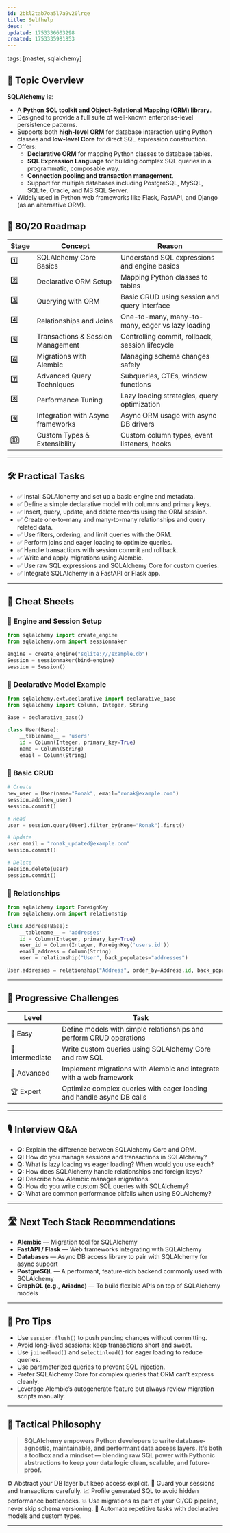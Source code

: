 ```yaml
---
id: 2bkl2tab7oa5l7a9v20lrqe
title: Selfhelp
desc: ''
updated: 1753336603298
created: 1753335981853
---
```

tags: [master, sqlalchemy]

## 📌 Topic Overview

**SQLAlchemy** is:

* A **Python SQL toolkit and Object-Relational Mapping (ORM) library**.
* Designed to provide a full suite of well-known enterprise-level persistence patterns.
* Supports both **high-level ORM** for database interaction using Python classes and **low-level Core** for direct SQL expression construction.
* Offers:
  * **Declarative ORM** for mapping Python classes to database tables.
  * **SQL Expression Language** for building complex SQL queries in a programmatic, composable way.
  * **Connection pooling and transaction management**.
  * Support for multiple databases including PostgreSQL, MySQL, SQLite, Oracle, and MS SQL Server.
* Widely used in Python web frameworks like Flask, FastAPI, and Django (as an alternative ORM).

## 🚀 80/20 Roadmap

| Stage | Concept                                | Reason                                          |
| ----- | ------------------------------------ | ------------------------------------------------|
| 1️⃣   | SQLAlchemy Core Basics                | Understand SQL expressions and engine basics     |
| 2️⃣   | Declarative ORM Setup                 | Mapping Python classes to tables                  |
| 3️⃣   | Querying with ORM                    | Basic CRUD using session and query interface     |
| 4️⃣   | Relationships and Joins               | One-to-many, many-to-many, eager vs lazy loading|
| 5️⃣   | Transactions & Session Management     | Controlling commit, rollback, session lifecycle |
| 6️⃣   | Migrations with Alembic               | Managing schema changes safely                    |
| 7️⃣   | Advanced Query Techniques             | Subqueries, CTEs, window functions                |
| 8️⃣   | Performance Tuning                    | Lazy loading strategies, query optimization      |
| 9️⃣   | Integration with Async frameworks     | Async ORM usage with async DB drivers             |
| 🔟    | Custom Types & Extensibility           | Custom column types, event listeners, hooks      |

---

## 🛠️ Practical Tasks

* ✅ Install SQLAlchemy and set up a basic engine and metadata.
* ✅ Define a simple declarative model with columns and primary keys.
* ✅ Insert, query, update, and delete records using the ORM session.
* ✅ Create one-to-many and many-to-many relationships and query related data.
* ✅ Use filters, ordering, and limit queries with the ORM.
* ✅ Perform joins and eager loading to optimize queries.
* ✅ Handle transactions with session commit and rollback.
* ✅ Write and apply migrations using Alembic.
* ✅ Use raw SQL expressions and SQLAlchemy Core for custom queries.
* ✅ Integrate SQLAlchemy in a FastAPI or Flask app.

---

## 🧾 Cheat Sheets

### 🔹 Engine and Session Setup

```python
from sqlalchemy import create_engine
from sqlalchemy.orm import sessionmaker

engine = create_engine("sqlite:///example.db")
Session = sessionmaker(bind=engine)
session = Session()
````

### 🔹 Declarative Model Example

```python
from sqlalchemy.ext.declarative import declarative_base
from sqlalchemy import Column, Integer, String

Base = declarative_base()

class User(Base):
    __tablename__ = 'users'
    id = Column(Integer, primary_key=True)
    name = Column(String)
    email = Column(String)
```

### 🔹 Basic CRUD

```python
# Create
new_user = User(name="Ronak", email="ronak@example.com")
session.add(new_user)
session.commit()

# Read
user = session.query(User).filter_by(name="Ronak").first()

# Update
user.email = "ronak_updated@example.com"
session.commit()

# Delete
session.delete(user)
session.commit()
```

### 🔹 Relationships

```python
from sqlalchemy import ForeignKey
from sqlalchemy.orm import relationship

class Address(Base):
    __tablename__ = 'addresses'
    id = Column(Integer, primary_key=True)
    user_id = Column(Integer, ForeignKey('users.id'))
    email_address = Column(String)
    user = relationship("User", back_populates="addresses")

User.addresses = relationship("Address", order_by=Address.id, back_populates="user")
```

---

## 🎯 Progressive Challenges

| Level           | Task                                                                  |
| --------------- | --------------------------------------------------------------------- |
| 🥉 Easy         | Define models with simple relationships and perform CRUD operations   |
| 🥈 Intermediate | Write custom queries using SQLAlchemy Core and raw SQL                |
| 🥇 Advanced     | Implement migrations with Alembic and integrate with a web framework  |
| 🏆 Expert       | Optimize complex queries with eager loading and handle async DB calls |

---

## 🎙️ Interview Q\&A

* **Q:** Explain the difference between SQLAlchemy Core and ORM.
* **Q:** How do you manage sessions and transactions in SQLAlchemy?
* **Q:** What is lazy loading vs eager loading? When would you use each?
* **Q:** How does SQLAlchemy handle relationships and foreign keys?
* **Q:** Describe how Alembic manages migrations.
* **Q:** How do you write custom SQL queries with SQLAlchemy?
* **Q:** What are common performance pitfalls when using SQLAlchemy?

---

## 🛣️ Next Tech Stack Recommendations

* **Alembic** — Migration tool for SQLAlchemy
* **FastAPI / Flask** — Web frameworks integrating with SQLAlchemy
* **Databases** — Async DB access library to pair with SQLAlchemy for async support
* **PostgreSQL** — A performant, feature-rich backend commonly used with SQLAlchemy
* **GraphQL (e.g., Ariadne)** — To build flexible APIs on top of SQLAlchemy models

---

## 🧠 Pro Tips

* Use `session.flush()` to push pending changes without committing.
* Avoid long-lived sessions; keep transactions short and sweet.
* Use `joinedload()` and `selectinload()` for eager loading to reduce queries.
* Use parameterized queries to prevent SQL injection.
* Prefer SQLAlchemy Core for complex queries that ORM can’t express cleanly.
* Leverage Alembic’s autogenerate feature but always review migration scripts manually.

---

## 🧬 Tactical Philosophy

> **SQLAlchemy empowers Python developers to write database-agnostic, maintainable, and performant data access layers. It’s both a toolbox and a mindset — blending raw SQL power with Pythonic abstractions to keep your data logic clean, scalable, and future-proof.**

⚙️ Abstract your DB layer but keep access explicit.
🔐 Guard your sessions and transactions carefully.
📈 Profile generated SQL to avoid hidden performance bottlenecks.
💥 Use migrations as part of your CI/CD pipeline, never skip schema versioning.
🤖 Automate repetitive tasks with declarative models and custom types.

---
